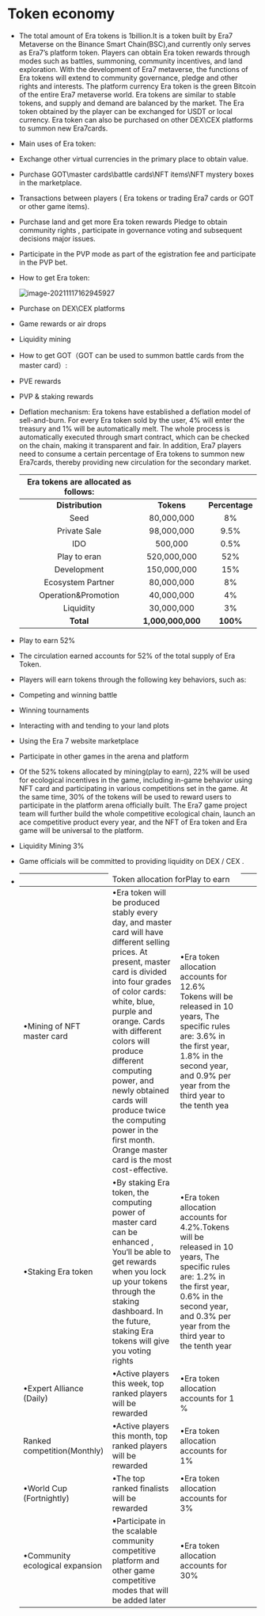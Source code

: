 # Token economy

- The total amount of Era tokens is 1billion.It is a token built by Era7 Metaverse on the Binance Smart Chain(BSC),and currently only serves as Era7’s platform token. Players can obtain Era token rewards through modes such as battles, summoning, community incentives, and land exploration. With the development of Era7 metaverse, the functions of Era tokens will extend to community governance, pledge and other rights and interests. The platform currency Era token is the green Bitcoin of the entire Era7 metaverse world. Era tokens are similar to stable tokens, and supply and demand are balanced by the market. The Era token obtained by the player can be exchanged for USDT or local currency. Era token can also be purchased on other DEX\CEX platforms to summon new Era7cards.

- Main uses of Era token:

- Exchange other virtual currencies in the primary place to obtain value.

- Purchase GOT\master cards\battle cards\NFT items\NFT mystery boxes in the marketplace.

- Transactions between players ( Era tokens or trading Era7 cards or GOT or other game items).

- Purchase land and get more Era token rewards Pledge to obtain community rights , participate in governance voting and subsequent decisions major issues.

- Participate in the PVP mode as part of the egistration fee and participate in the PVP bet.

- How to get Era token:

  ![image-20211117162945927](C:\Users\Administrator\AppData\Roaming\Typora\typora-user-images\image-20211117162945927.png)

- Purchase on DEX\CEX platforms

- Game rewards or air drops

- Liquidity mining

- How to get GOT（GOT can be used to summon battle cards from the master card）:

- PVE rewards

- PVP & staking rewards

- Deflation mechanism: Era tokens have established a deflation model of sell-and-burn. For every Era token sold by the user, 4% will enter the treasury and 1% will be automatically melt. The whole process is automatically executed through smart contract, which can be checked on the chain, making it transparent and fair. In addition, Era7 players need to consume a certain percentage of Era tokens to summon new Era7cards, thereby providing new circulation for the secondary market.

  | **Era tokens are allocated as follows:** |                   |                |
  | :--------------------------------------: | :---------------: | :------------: |
  |             **Distribution**             |    **Tokens**     | **Percentage** |
  |                   Seed                   |    80,000,000     |       8%       |
  |               Private Sale               |    98,000,000     |      9.5%      |
  |                   IDO                    |      500,000      |      0.5%      |
  |               Play to eran               |    520,000,000    |      52%       |
  |               Development                |    150,000,000    |      15%       |
  |            Ecosystem Partner             |    80,000,000     |       8%       |
  |           Operation&Promotion            |    40,000,000     |       4%       |
  |                Liquidity                 |    30,000,000     |       3%       |
  |                **Total**                 | **1,000,000,000** |    **100%**    |

- Play to earn 52%

- The circulation earned accounts for 52% of the total supply of Era Token.

- Players will earn tokens through the following key behaviors, such as:     

- Competing and winning battle            

- Winning tournaments            

- Interacting with and tending to your land plots            

- Using the Era 7 website marketplace            

- Participate in other games in the arena and platform

- Of the 52% tokens allocated by mining(play to earn), 22% will be used for ecological incentives in the game, including in-game behavior using NFT card and participating in various competitions set in the game. At the same time, 30% of the tokens will be used to reward users to participate in the platform arena officially built. The Era7 game project team will further build the whole competitive ecological chain, launch an ace competitive product every year, and the NFT of Era token and Era game will be universal to the platform.

- Liquidity Mining 3% 

- Game officials will be committed to providing liquidity on DEX / CEX .

- | <td  colspan="3">Token allocation forPlay to earn</td> |                                                              |                                                              |
  | ------------------------------------------------------ | ------------------------------------------------------------ | ------------------------------------------------------------ |
  | •Mining of NFT master card                             | •Era token will be produced stably every day, and master card will have different selling prices. At present, master card is divided into four grades of color cards: white, blue, purple and orange. Cards with different colors will produce different computing power, and newly obtained cards will produce twice the computing power in the first month. Orange master card is the most cost-effective. | •Era token allocation accounts for 12.6%<br />Tokens will be released in 10 years, The specific rules are: 3.6% in the first year, 1.8% in the second year, and 0.9% per year from the third year to the tenth yea |
  | •Staking Era token                                     | •By staking Era token, the computing power of master card can be enhanced , You‘ll be able to get rewards when you lock up your tokens through the staking dashboard. In the future, staking Era tokens will give you voting rights | •Era token allocation accounts for 4.2%.Tokens will be released in 10 years, The specific rules are: 1.2% in the first year, 0.6% in the second year, and 0.3% per year from the third year to the tenth year |
  | •Expert Alliance (Daily)                               | •Active players this week, top ranked players will be rewarded | •Era token allocation accounts for 1 %                       |
  | Ranked competition(Monthly)                            | •Active players this month, top ranked players will be rewarded | •Era token allocation accounts for 1%                        |
  | •World Cup (Fortnightly)                               | •The top ranked finalists will be rewarded                   | •Era token allocation accounts for 3%                        |
  | •Community ecological expansion                        | •Participate in the scalable community competitive platform and other game competitive modes that will be added later | •Era token allocation accounts for 30%                       |
